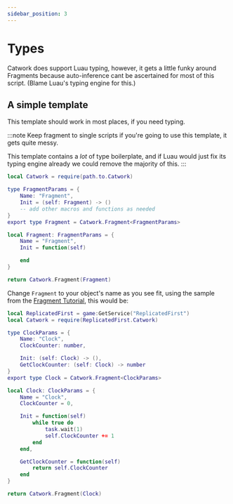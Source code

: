 ```yaml
---
sidebar_position: 3
---
```


# Types

Catwork does support Luau typing, however, it gets a little funky around
Fragments because auto-inference cant be ascertained for most of this script.
(Blame Luau's typing engine for this.)

## A simple template
This template should work in most places, if you need typing.

:::note
Keep fragment to single scripts if you're going to use this template, it
gets quite messy.

This template contains a *lot* of type boilerplate, and if Luau would just fix
its typing engine already we could remove the majority of this.
:::

```lua
local Catwork = require(path.to.Catwork)

type FragmentParams = {
	Name: "Fragment",
	Init = (self: Fragment) -> ()
	-- add other macros and functions as needed
}
export type Fragment = Catwork.Fragment<FragmentParams>

local Fragment: FragmentParams = {
	Name = "Fragment",
	Init = function(self)

	end
}

return Catwork.Fragment(Fragment)
```

Change `Fragment` to your object's name as you see fit, using the sample from
the [Fragment Tutorial](basics/fragment), this would be:

```lua
local ReplicatedFirst = game:GetService("ReplicatedFirst")
local Catwork = require(ReplicatedFirst.Catwork)

type ClockParams = {
	Name: "Clock",
	ClockCounter: number,

	Init: (self: Clock) -> (),
	GetClockCounter: (self: Clock) -> number
}
export type Clock = Catwork.Fragment<ClockParams>

local Clock: ClockParams = {
	Name = "Clock",
	ClockCounter = 0,

	Init = function(self)
		while true do
			task.wait(1)
			self.ClockCounter += 1
		end
	end,

	GetClockCounter = function(self)
		return self.ClockCounter
	end
}

return Catwork.Fragment(Clock)
```